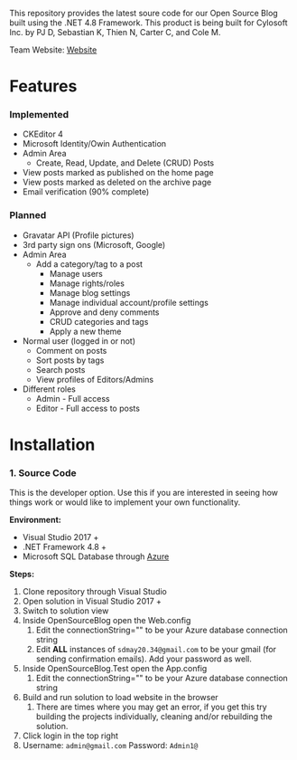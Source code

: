 This repository provides the latest soure code for our Open Source Blog built using the .NET 4.8 Framework. This product is being built for Cylosoft Inc. by PJ D, Sebastian K, Thien N, Carter C, and Cole M.

Team Website: [Website](http://sdmay20-34.sd.ece.iastate.edu/)

# Features

### Implemented
* CKEditor 4
* Microsoft Identity/Owin Authentication
* Admin Area
    * Create, Read, Update, and Delete (CRUD) Posts
* View posts marked as published on the home page
* View posts marked as deleted on the archive page
* Email verification (90% complete)
    
### Planned
* Gravatar API (Profile pictures)
* 3rd party sign ons (Microsoft, Google)
* Admin Area
    * Add a category/tag to a post
        * Manage users
        * Manage rights/roles
        * Manage blog settings
        * Manage individual account/profile settings
        * Approve and deny comments
        * CRUD categories and tags
        * Apply a new theme
* Normal user (logged in or not)
    * Comment on posts
    * Sort posts by tags
    * Search posts
    * View profiles of Editors/Admins
* Different roles
    * Admin - Full access
    * Editor - Full access to posts

# Installation

### 1. Source Code
This is the developer option. Use this if you are interested in seeing how things work or would like to implement your own functionality.

**Environment:**
* Visual Studio 2017 +
* .NET Framework 4.8 +
* Microsoft SQL Database through [Azure](https://azure.microsoft.com/en-us/)

**Steps:**
1. Clone repository through Visual Studio
2. Open solution in Visual Studio 2017 +
3. Switch to solution view
4. Inside OpenSourceBlog open the Web.config
    1. Edit the connectionString="" to be your Azure database connection string
    2. Edit **ALL** instances of `sdmay20.34@gmail.com` to be your gmail (for sending confirmation emails). Add your password as well.
5. Inside OpenSourceBlog.Test open the App.config
    1. Edit the connectionString="" to be your Azure database connection string
6. Build and run solution to load website in the browser
    1. There are times where you may get an error, if you get this try building the projects individually, cleaning and/or rebuilding the solution.
7. Click login in the top right
8. Username: `admin@gmail.com` Password: `Admin1@`